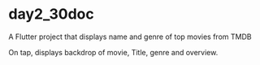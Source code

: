 # day2_30doc

A Flutter project that displays name and genre of top movies from TMDB

On tap, displays backdrop of movie, Title, genre and overview.
